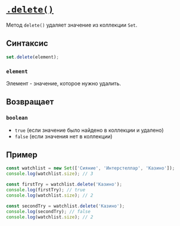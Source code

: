 # [`.delete()`](../index.md)

Метод `delete()` удаляет значение из коллекции `Set`.

## Синтаксис

```js
set.delete(element);
```

### `element`

Элемент - значение, которое нужно удалить.

## Возвращает

### `boolean`

- `true` (если значение было найдено в коллекции и удалено)
- `false` (если значения нет в коллекции)

## Пример

```js
const watchlist = new Set(['Сияние', 'Интерстеллар', 'Казино']);
console.log(watchlist.size); // 3

const firstTry = watchlist.delete('Казино');
console.log(firstTry); // true
console.log(watchlist.size); // 2

const secondTry = watchlist.delete('Казино');
console.log(secondTry); // false
console.log(watchlist.size); // 2
```
